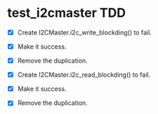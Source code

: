 # test_i2cmaster TDD
- [x] Create I2CMaster.i2c_write_blockding() to fail. 
- [x] Make it success. 
- [x] Remove the duplication. 


- [x] Create I2CMaster.i2c_read_blockding() to fail. 
- [x] Make it success. 
- [x] Remove the duplication. 

